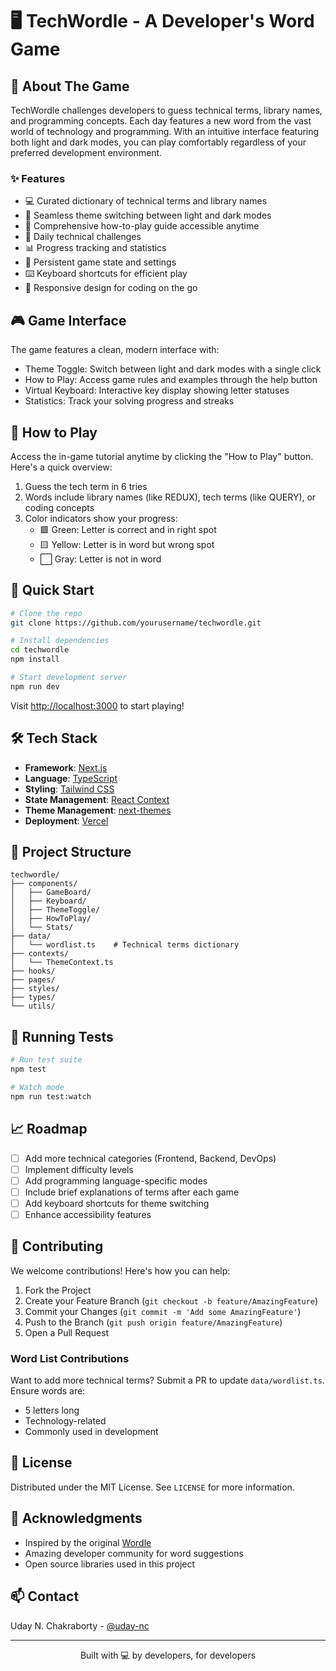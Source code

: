 # 🖥️ TechWordle - A Developer's Word Game

## 🎯 About The Game

TechWordle challenges developers to guess technical terms, library names, and programming concepts. Each day features a new word from the vast world of technology and programming. With an intuitive interface featuring both light and dark modes, you can play comfortably regardless of your preferred development environment.

### ✨ Features

- 💻 Curated dictionary of technical terms and library names
- 🎨 Seamless theme switching between light and dark modes
- 📖 Comprehensive how-to-play guide accessible anytime
- 🎯 Daily technical challenges
- 📊 Progress tracking and statistics
- 💾 Persistent game state and settings
- ⌨️ Keyboard shortcuts for efficient play
- 📱 Responsive design for coding on the go

## 🎮 Game Interface

The game features a clean, modern interface with:

- Theme Toggle: Switch between light and dark modes with a single click
- How to Play: Access game rules and examples through the help button
- Virtual Keyboard: Interactive key display showing letter statuses
- Statistics: Track your solving progress and streaks

## 🎯 How to Play

Access the in-game tutorial anytime by clicking the "How to Play" button. Here's a quick overview:

1. Guess the tech term in 6 tries
2. Words include library names (like REDUX), tech terms (like QUERY), or coding concepts
3. Color indicators show your progress:
   - 🟩 Green: Letter is correct and in right spot
   - 🟨 Yellow: Letter is in word but wrong spot
   - ⬜ Gray: Letter is not in word

## 🚀 Quick Start

```bash
# Clone the repo
git clone https://github.com/yourusername/techwordle.git

# Install dependencies
cd techwordle
npm install

# Start development server
npm run dev
```

Visit [http://localhost:3000](http://localhost:3000) to start playing!

## 🛠️ Tech Stack

- **Framework**: [Next.js](https://nextjs.org/)
- **Language**: [TypeScript](https://www.typescriptlang.org/)
- **Styling**: [Tailwind CSS](https://tailwindcss.com/)
- **State Management**: [React Context](https://reactjs.org/docs/context.html)
- **Theme Management**: [next-themes](https://github.com/pacocoursey/next-themes)
- **Deployment**: [Vercel](https://vercel.com)

## 📂 Project Structure

```
techwordle/
├── components/
│   ├── GameBoard/
│   ├── Keyboard/
│   ├── ThemeToggle/
│   ├── HowToPlay/
│   └── Stats/
├── data/
│   └── wordlist.ts    # Technical terms dictionary
├── contexts/
│   └── ThemeContext.ts
├── hooks/
├── pages/
├── styles/
├── types/
└── utils/
```

## 🧪 Running Tests

```bash
# Run test suite
npm test

# Watch mode
npm run test:watch
```

## 📈 Roadmap

- [ ] Add more technical categories (Frontend, Backend, DevOps)
- [ ] Implement difficulty levels
- [ ] Add programming language-specific modes
- [ ] Include brief explanations of terms after each game
- [ ] Add keyboard shortcuts for theme switching
- [ ] Enhance accessibility features

## 🤝 Contributing

We welcome contributions! Here's how you can help:

1. Fork the Project
2. Create your Feature Branch (`git checkout -b feature/AmazingFeature`)
3. Commit your Changes (`git commit -m 'Add some AmazingFeature'`)
4. Push to the Branch (`git push origin feature/AmazingFeature`)
5. Open a Pull Request

### Word List Contributions
Want to add more technical terms? Submit a PR to update `data/wordlist.ts`. Ensure words are:
- 5 letters long
- Technology-related
- Commonly used in development

## 📝 License

Distributed under the MIT License. See `LICENSE` for more information.

## 👏 Acknowledgments

- Inspired by the original [Wordle](https://www.nytimes.com/games/wordle/index.html)
- Amazing developer community for word suggestions
- Open source libraries used in this project

## 📫 Contact

Uday N. Chakraborty - [@uday-nc](https://github.com/uday-nc)

---
<div align="center">
Built with 💻 by developers, for developers
</div>
